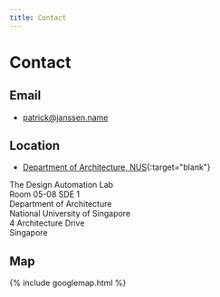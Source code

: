 ```yaml
---
title: Contact
---
```

# Contact

## Email

- [patrick@janssen.name](mailto:patrick@janssen.name)

## Location

- [Department of Architecture, NUS](http://www.arch.nus.edu.sg/){:target="blank"}

The Design Automation Lab  
Room 05-08 SDE 1  
Department of Architecture  
National University of Singapore  
4 Architecture Drive  
Singapore  

## Map

{% include googlemap.html %}






